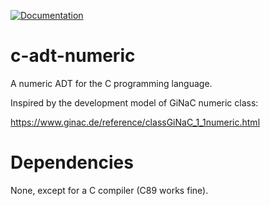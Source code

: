 [![Documentation](https://github.com/padawanphysicist/c-adt-numeric/actions/workflows/doxygen-gh-pages.yml/badge.svg)](https://github.com/padawanphysicist/c-adt-numeric/actions/workflows/doxygen-gh-pages.yml)

# c-adt-numeric

A numeric ADT for the C programming language.

Inspired by the development model of GiNaC numeric class:

https://www.ginac.de/reference/classGiNaC_1_1numeric.html

# Dependencies

None, except for a C compiler (C89 works fine).



